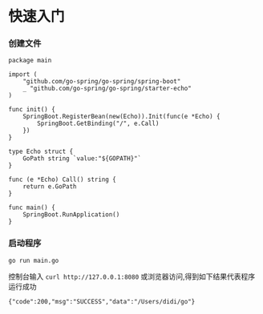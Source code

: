 # 快速入门

### 创建文件

```
package main

import (
	"github.com/go-spring/go-spring/spring-boot"
	_ "github.com/go-spring/go-spring/starter-echo"
)

func init() {
	SpringBoot.RegisterBean(new(Echo)).Init(func(e *Echo) {
		SpringBoot.GetBinding("/", e.Call)
	})
}

type Echo struct {
	GoPath string `value:"${GOPATH}"`
}

func (e *Echo) Call() string {
	return e.GoPath
}

func main() {
	SpringBoot.RunApplication()
}
```

### 启动程序

```
go run main.go
```

控制台输入 `curl http://127.0.0.1:8080` 或浏览器访问,得到如下结果代表程序运行成功

```
{"code":200,"msg":"SUCCESS","data":"/Users/didi/go"}
```